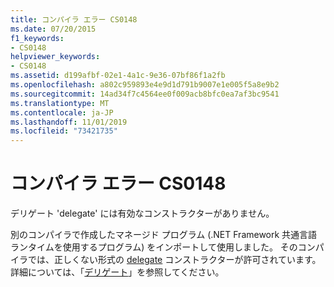 ```yaml
---
title: コンパイラ エラー CS0148
ms.date: 07/20/2015
f1_keywords:
- CS0148
helpviewer_keywords:
- CS0148
ms.assetid: d199afbf-02e1-4a1c-9e36-07bf86f1a2fb
ms.openlocfilehash: a802c959893e4e9d1d791b9007e1e005f5a8e9b2
ms.sourcegitcommit: 14ad34f7c4564ee0f009acb8bfc0ea7af3bc9541
ms.translationtype: MT
ms.contentlocale: ja-JP
ms.lasthandoff: 11/01/2019
ms.locfileid: "73421735"
---
```

# <a name="compiler-error-cs0148"></a>コンパイラ エラー CS0148
デリゲート 'delegate' には有効なコンストラクターがありません。  
  
 別のコンパイラで作成したマネージド プログラム (.NET Framework 共通言語ランタイムを使用するプログラム) をインポートして使用しました。 そのコンパイラでは、正しくない形式の [delegate](../language-reference/builtin-types/reference-types.md) コンストラクターが許可されています。 詳細については、「[デリゲート](../programming-guide/delegates/index.md)」を参照してください。

